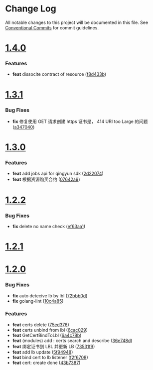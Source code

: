 # Change Log

All notable changes to this project will be documented in this file.
See [Conventional Commits](https://conventionalcommits.org) for commit guidelines.



# [1.4.0](https://github.com/tangx/qingclix/compare/v1.3.1...v1.4.0)

### Features

* **feat** dissocite contract of resource ([f8d433b](https://github.com/tangx/qingclix/commit/f8d433be31467455ab680cd87e77e2c6427a74c3))



# [1.3.1](https://github.com/tangx/qingclix/compare/v1.3.0...v1.3.1)

### Bug Fixes

* **fix** 修复使用 GET 请求创建 https 证书是，  414 URI too Large 的问题 ([a347040](https://github.com/tangx/qingclix/commit/a3470404d5a414614846295ccb014a7628a5eb3c))



# [1.3.0](https://github.com/tangx/qingclix/compare/v1.2.2...v1.3.0)

### Features

* **feat** add jobs api for qingyun sdk ([2d22074](https://github.com/tangx/qingclix/commit/2d220741a50cf154b5215a4b12c607484beba025))
* **feat** 根据资源购买合约 ([07642a9](https://github.com/tangx/qingclix/commit/07642a95d708c2a987d6cb12e1bf85d91edab9db))



# [1.2.2](https://github.com/tangx/qingclix/compare/v1.2.1...v1.2.2)

### Bug Fixes

* **fix** delete no name check ([ef63aa1](https://github.com/tangx/qingclix/commit/ef63aa1d0526ba1d33aca983b30aab6b94939084))



# [1.2.1](https://github.com/tangx/qingclix/compare/v1.2.0...v1.2.1)



# [1.2.0](https://github.com/tangx/qingclix/compare/v1.1.8...v1.2.0)

### Bug Fixes

* **fix** auto detecive lb by lbl ([72bbb0d](https://github.com/tangx/qingclix/commit/72bbb0d41612e3755b103561e0d3e0d683b2c8ad))
* **fix** golang-lint ([10c4a85](https://github.com/tangx/qingclix/commit/10c4a850d35fdd248875041bb67e4f57ee911a6a))


### Features

* **feat** certs delete ([75ed376](https://github.com/tangx/qingclix/commit/75ed376f098623df0ee29a9ebc5e1e42de709eda))
* **feat** certs unbind from lbl ([6cac029](https://github.com/tangx/qingclix/commit/6cac0291b233798d46c05096c84b68df003cf8dc))
* **feat** GetCertBindToLbl ([6a4c78b](https://github.com/tangx/qingclix/commit/6a4c78bc9bba58bff55e15a2b56b111d1464e0e4))
* **feat** (modules) add :  certs search and describe ([36e748d](https://github.com/tangx/qingclix/commit/36e748d01b4ef5cc6f0abb3d994e69553350778f))
* **feat** 绑定证书到 LBL 并更新 LB ([73531f9](https://github.com/tangx/qingclix/commit/73531f9a45d739619ae2c8d13abb365398b6b714))
* **feat** add lb update ([5f94948](https://github.com/tangx/qingclix/commit/5f94948e9a3b73b11a8806262743f96c385008be))
* **feat** bind cert to lb listener ([f2f6708](https://github.com/tangx/qingclix/commit/f2f6708c00675f9a58f353c7b5a3cb9b24a2a2a7))
* **feat** cert: create done ([43b7387](https://github.com/tangx/qingclix/commit/43b7387b425632fa3e3e90b5ffef5ceb5eb671fe))
